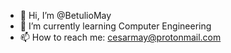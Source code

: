 - 👋 Hi, I’m @BetulioMay
- 🌱 I’m currently learning Computer Engineering
- 📫 How to reach me: cesarmay@protonmail.com

<!---
BetulioMay/BetulioMay is a ✨ special ✨ repository because its `README.md` (this file) appears on your GitHub profile.
You can click the Preview link to take a look at your changes.
--->
